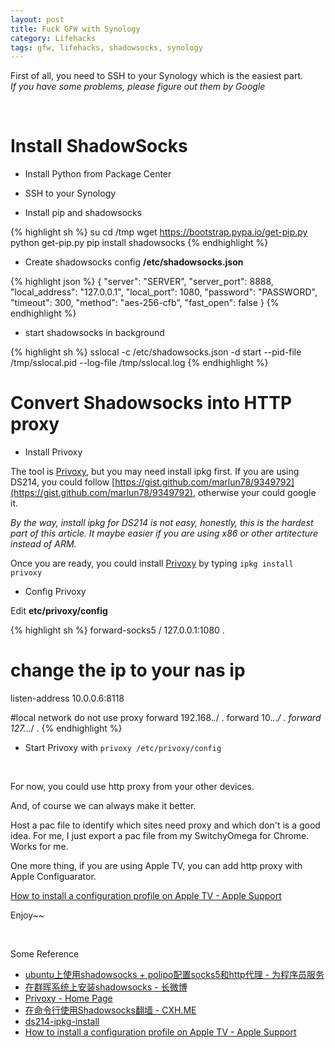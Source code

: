 ```yaml
---
layout: post
title: Fuck GFW with Synology
category: Lifehacks
tags: gfw, lifehacks, shadowsocks, synology
---
```


First of all, you need to SSH to your Synology which is the easiest part.  
*If you have some problems, please figure out them by Google*

&nbsp;&nbsp;



# Install ShadowSocks

* Install Python from Package Center
* SSH to your Synology

* Install pip and shadowsocks

{% highlight sh %}
su
cd /tmp
wget https://bootstrap.pypa.io/get-pip.py
python get-pip.py
pip install shadowsocks
{% endhighlight %}

* Create shadowsocks config **/etc/shadowsocks.json**

{% highlight json %}
{
  "server": "SERVER",
  "server_port": 8888,
  "local_address": "127.0.0.1",
  "local_port": 1080,
  "password": "PASSWORD",
  "timeout": 300,
  "method": "aes-256-cfb",
  "fast_open": false
}
{% endhighlight %}

* start shadowsocks in background

{% highlight sh %}
sslocal -c /etc/shadowsocks.json -d start --pid-file /tmp/sslocal.pid --log-file /tmp/sslocal.log
{% endhighlight %}

# Convert Shadowsocks into HTTP proxy

* Install Privoxy

The tool is [Privoxy](http://www.privoxy.org/), but you may need install ipkg first.
If you are using DS214, you could follow [https://gist.github.com/marlun78/9349792](https://gist.github.com/marlun78/9349792), otherwise your could google it. 

*By the way, install ipkg for DS214 is not easy, honestly, this is the hardest part of this article. It maybe easier if you are using x86 or other artitecture instead of ARM.*

Once you are ready, you could install [Privoxy](http://www.privoxy.org/) by typing `ipkg install privoxy`

* Config Privoxy

Edit **etc/privoxy/config**

{% highlight sh %}
forward-socks5   /               127.0.0.1:1080 .
# change the ip to your nas ip
listen-address  10.0.0.6:8118

#local network do not use proxy
forward         192.168.*.*/     .
forward            10.*.*.*/     .
forward           127.*.*.*/     .
{% endhighlight %}

* Start Privoxy with `privoxy /etc/privoxy/config`

&nbsp;&nbsp;



For now, you could use http proxy from your other devices.

And, of course we can always make it better.

Host a pac file to identify which sites need proxy and which don't is a good idea. For me, I just export a pac file from my SwitchyOmega for Chrome. Works for me.

One more thing, if you are using Apple TV, you can add http proxy with Apple Configuarator. 

[How to install a configuration profile on Apple TV - Apple Support](https://support.apple.com/en-us/HT202577)

Enjoy~~



&nbsp;&nbsp;


Some Reference

* [ubuntu上使用shadowsocks + polipo配置socks5和http代理 - 为程序员服务](http://ju.outofmemory.cn/entry/144696)
* [在群晖系统上安装shadowsocks - 长微博](http://weibo.com/p/2304185410e9070102vila)
* [Privoxy - Home Page](http://www.privoxy.org/)
* [在命令行使用Shadowsocks翻墙 - CXH.ME](http://cxh.me/2015/01/30/use-shadowsocks-in-terminal/)
* [ds214-ipkg-install](https://gist.github.com/marlun78/9349792)
* [How to install a configuration profile on Apple TV - Apple Support](https://support.apple.com/en-us/HT202577)

